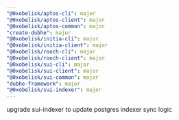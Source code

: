 ```yaml
---
"@0xobelisk/aptos-cli": major
"@0xobelisk/aptos-client": major
"@0xobelisk/aptos-common": major
"create-dubhe": major
"@0xobelisk/initia-cli": major
"@0xobelisk/initia-client": major
"@0xobelisk/rooch-cli": major
"@0xobelisk/rooch-client": major
"@0xobelisk/sui-cli": major
"@0xobelisk/sui-client": major
"@0xobelisk/sui-common": major
"dubhe-framework": major
"@0xobelisk/sui-indexer": major
---
```


upgrade sui-indexer to update postgres indexer sync logic
